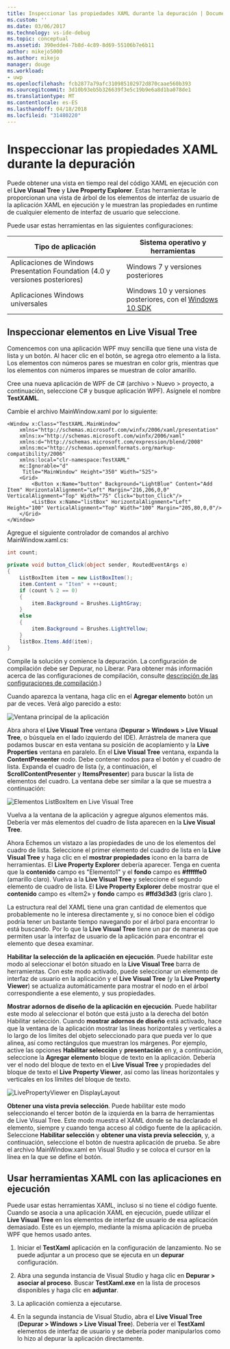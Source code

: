 ```yaml
---
title: Inspeccionar las propiedades XAML durante la depuración | Documentos de Microsoft
ms.custom: ''
ms.date: 03/06/2017
ms.technology: vs-ide-debug
ms.topic: conceptual
ms.assetid: 390edde4-7b8d-4c89-8d69-55106b7e6b11
author: mikejo5000
ms.author: mikejo
manager: douge
ms.workload:
- uwp
ms.openlocfilehash: fcb2877a79afc310985102972d870caae560b393
ms.sourcegitcommit: 3d10b93eb5b326639f3e5c19b9e6a8d1ba078de1
ms.translationtype: MT
ms.contentlocale: es-ES
ms.lasthandoff: 04/18/2018
ms.locfileid: "31480220"
---
```

# <a name="inspect-xaml-properties-while-debugging"></a>Inspeccionar las propiedades XAML durante la depuración
Puede obtener una vista en tiempo real del código XAML en ejecución con el **Live Visual Tree** y **Live Property Explorer**. Estas herramientas le proporcionan una vista de árbol de los elementos de interfaz de usuario de la aplicación XAML en ejecución y le muestran las propiedades en runtime de cualquier elemento de interfaz de usuario que seleccione.  
  
 Puede usar estas herramientas en las siguientes configuraciones:  
  
|Tipo de aplicación|Sistema operativo y herramientas|  
|-----------------|--------------------------------|  
|Aplicaciones de Windows Presentation Foundation (4.0 y versiones posteriores)|Windows 7 y versiones posteriores|  
|Aplicaciones Windows universales|Windows 10 y versiones posteriores, con el [Windows 10 SDK](https://dev.windows.com/en-us/downloads/windows-10-sdk)|  
  
## <a name="looking-at-elements-in-the-live-visual-tree"></a>Inspeccionar elementos en Live Visual Tree  
 Comencemos con una aplicación WPF muy sencilla que tiene una vista de lista y un botón. Al hacer clic en el botón, se agrega otro elemento a la lista. Los elementos con números pares se muestran en color gris, mientras que los elementos con números impares se muestran de color amarillo.  
  
 Cree una nueva aplicación de WPF de C# (archivo > Nuevo > proyecto, a continuación, seleccione C# y busque aplicación WPF). Asígnele el nombre **TestXAML**.  
  
 Cambie el archivo MainWindow.xaml por lo siguiente:  
  
```xaml  
<Window x:Class="TestXAML.MainWindow"  
    xmlns="http://schemas.microsoft.com/winfx/2006/xaml/presentation"  
    xmlns:x="http://schemas.microsoft.com/winfx/2006/xaml"  
    xmlns:d="http://schemas.microsoft.com/expression/blend/2008"  
    xmlns:mc="http://schemas.openxmlformats.org/markup-compatibility/2006"  
    xmlns:local="clr-namespace:TestXAML"  
    mc:Ignorable="d"  
     Title="MainWindow" Height="350" Width="525">  
    <Grid>  
        <Button x:Name="button" Background="LightBlue" Content="Add Item" HorizontalAlignment="Left" Margin="216,206,0,0" VerticalAlignment="Top" Width="75" Click="button_Click"/>  
        <ListBox x:Name="listBox" HorizontalAlignment="Left" Height="100" VerticalAlignment="Top" Width="100" Margin="205,80,0,0"/>  
    </Grid>  
</Window>  
```  
  
 Agregue el siguiente controlador de comandos al archivo MainWindow.xaml.cs:  
  
```csharp 
int count;

private void button_Click(object sender, RoutedEventArgs e)  
{  
    ListBoxItem item = new ListBoxItem();  
    item.Content = "Item" + ++count;  
    if (count % 2 == 0)  
    {  
        item.Background = Brushes.LightGray;  
    }  
    else  
    {  
        item.Background = Brushes.LightYellow;  
    }  
    listBox.Items.Add(item);  
}  
```  
  
 Compile la solución y comience la depuración. La configuración de compilación debe ser Depurar, no Liberar. Para obtener más información acerca de las configuraciones de compilación, consulte [descripción de las configuraciones de compilación](../ide/understanding-build-configurations.md).)  
  
 Cuando aparezca la ventana, haga clic en el **Agregar elemento** botón un par de veces. Verá algo parecido a esto:  
  
 ![Ventana principal de la aplicación](../debugger/media/livevisualtree-app.png "LiveVIsualTree aplicación")  
  
 Abra ahora el **Live Visual Tree** ventana (**Depurar > Windows > Live Visual Tree**, o búsquela en el lado izquierdo del IDE). Arrástrela de manera que podamos buscar en esta ventana su posición de acoplamiento y la **Live Properties** ventana en paralelo. En el **Live Visual Tree** ventana, expanda la **ContentPresenter** nodo. Debe contener nodos para el botón y el cuadro de lista. Expanda el cuadro de lista (y, a continuación, el **ScrollContentPresenter** y **ItemsPresenter**) para buscar la lista de elementos del cuadro. La ventana debe ser similar a la que se muestra a continuación:  
  
 ![Elementos ListBoxItem en Live Visual Tree](../debugger/media/livevisualtree-listboxitems.png "LiveVisualTree-elementos ListBoxItem")  
  
 Vuelva a la ventana de la aplicación y agregue algunos elementos más. Debería ver más elementos del cuadro de lista aparecen en la **Live Visual Tree**.  
  
 Ahora Echemos un vistazo a las propiedades de uno de los elementos del cuadro de lista. Seleccione el primer elemento del cuadro de lista en la **Live Visual Tree** y haga clic en el **mostrar propiedades** icono en la barra de herramientas. El **Live Property Explorer** debería aparecer. Tenga en cuenta que la **contenido** campo es "Elemento1" y el **fondo** campo es **#ffffffe0** (amarillo claro). Vuelva a la **Live Visual Tree** y seleccione el segundo elemento de cuadro de lista. El **Live Property Explorer** debe mostrar que el **contenido** campo es «Item2» y **fondo** campo es **#ffd3d3d3** (gris claro ).  
  
 La estructura real del XAML tiene una gran cantidad de elementos que probablemente no le interesa directamente y, si no conoce bien el código podría tener un bastante tiempo navegando por el árbol para encontrar lo está buscando. Por lo que la **Live Visual Tree** tiene un par de maneras que permiten usar la interfaz de usuario de la aplicación para encontrar el elemento que desea examinar.  
  
 **Habilitar la selección de la aplicación en ejecución**. Puede habilitar este modo al seleccionar el botón situado en la **Live Visual Tree** barra de herramientas. Con este modo activado, puede seleccionar un elemento de interfaz de usuario en la aplicación y el **Live Visual Tree** (y la **Live Property Viewer**) se actualiza automáticamente para mostrar el nodo en el árbol correspondiente a ese elemento, y sus propiedades.  
  
 **Mostrar adornos de diseño de la aplicación en ejecución**. Puede habilitar este modo al seleccionar el botón que está justo a la derecha del botón Habilitar selección. Cuando **mostrar adornos de diseño** está activado, hace que la ventana de la aplicación mostrar las líneas horizontales y verticales a lo largo de los límites del objeto seleccionado para que pueda ver lo que alinea, así como rectángulos que muestran los márgenes. Por ejemplo, active las opciones **Habilitar selección** y **presentación** en y, a continuación, seleccione la **Agregar elemento** bloque de texto en la aplicación. Debería ver el nodo del bloque de texto en el **Live Visual Tree** y propiedades del bloque de texto el **Live Property Viewer**, así como las líneas horizontales y verticales en los límites del bloque de texto.  
  
 ![LivePropertyViewer en DisplayLayout](../debugger/media/livevisualtreelivepropertyviewer-displaylayout.png "LiveVisualTreeLivePropertyViewer DisplayLayout")  
  
 **Obtener una vista previa selección**. Puede habilitar este modo seleccionando el tercer botón de la izquierda en la barra de herramientas de Live Visual Tree. Este modo muestra el XAML donde se ha declarado el elemento, siempre y cuando tenga acceso al código fuente de la aplicación. Seleccione **Habilitar selección** y **obtener una vista previa selección**, y, a continuación, seleccione el botón de nuestra aplicación de prueba. Se abre el archivo MainWindow.xaml en Visual Studio y se coloca el cursor en la línea en la que se define el botón.  
  
## <a name="using-xaml-tools-with-running-applications"></a>Usar herramientas XAML con las aplicaciones en ejecución  
 Puede usar estas herramientas XAML, incluso si no tiene el código fuente. Cuando se asocia a una aplicación XAML en ejecución, puede utilizar el **Live Visual Tree** en los elementos de interfaz de usuario de esa aplicación demasiado. Este es un ejemplo, mediante la misma aplicación de prueba WPF que hemos usado antes.  
  
1.  Iniciar el **TestXaml** aplicación en la configuración de lanzamiento. No se puede adjuntar a un proceso que se ejecuta en un **depurar** configuración.  
  
2.  Abra una segunda instancia de Visual Studio y haga clic en **Depurar > asociar al proceso**. Buscar **TestXaml.exe** en la lista de procesos disponibles y haga clic en **adjuntar**.  
  
3.  La aplicación comienza a ejecutarse.  
  
4.  En la segunda instancia de Visual Studio, abra el **Live Visual Tree** (**Depurar > Windows > Live Visual Tree**). Debería ver el **TestXaml** elementos de interfaz de usuario y se debería poder manipularlos como lo hizo al depurar la aplicación directamente.